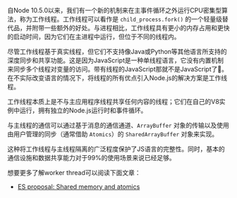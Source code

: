 自Node 10.5.0以来，我们有一个新的机制来在主事件循环之外运行CPU密集型算法，称为工作线程。工作线程可以看作是 `child_process.fork()` 的一个轻量级替代品，并附带一些额外的好处。与进程相比，工作线程具有更小的内存占用和更快的启动时间，因为它们在主进程中运行，但位于不同的线程内。

尽管工作线程基于真实线程，但它们不支持像Java或Python等其他语言所支持的深度同步和共享功能。这是因为JavaScript是一种单线程语言，它没有内置机制来同步多个线程对变量的访问。带有线程的JavaScript那就不是JavaScript了🤣。在不实际改变语言的情况下，将线程的所有优点引入Node.js的解决方案是工作线程。

工作线程本质上是不与主应用程序线程共享任何内容的线程；它们在自己的V8实例中运行，拥有独立的Node.js运行时和事件循环。

与主线程的通信可以通过基于消息的通信通道、`ArrayBuffer` 对象的传输以及使用由用户管理的同步（通常借助 `Atomics`）的 `SharedArrayBuffer` 对象来实现。

这种将工作线程与主线程隔离的广泛程度保护了JS语言的完整性。同时，基本的通信设施和数据共享能力对于99%的使用场景来说已经足够。

想要更多了解worker thread可以阅读下面文章：

- [ES proposal: Shared memory and atomics](https://2ality.com/2017/01/shared-array-buffer.html)
